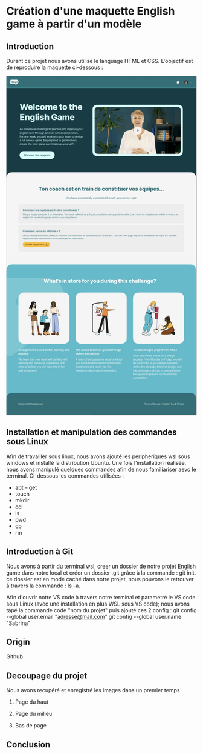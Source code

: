 # Création d'une maquette English game à partir d'un modèle


## Introduction
Durant ce projet nous avons utilisé le language HTML et CSS. L'objectif est de reproduire la maquette ci-dessous :

![Image de la maquette](./img/maquette_projet.jpg)

 
## Installation et manipulation des commandes sous Linux

Afin de travailler sous linux, nous avons ajouté les peripheriques wsl sous windows et installé la distribution Ubuntu.
Une fois l'installation réalisée, nous avons manipulé quelques commandes afin de nous familiariser aevc le terminal. Ci-dessous les commandes utilisées :
- apt – get
- touch 
- mkdir 
- cd 
- ls
- pwd 
- cp
- rm

## Introduction à Git

Nous avons à partir du terminal wsl, creer un dossier de notre projet English game dans notre local et créer un dossier .git grâce à la commande : git init. ce dossier est en mode caché dans notre projet, nous pouvons le retrouver à travers la commande : ls -a.

Afin d'ouvrir notre VS code à travers notre terminal et parametré le VS code sous Linux (avec une installation en plus WSL sous VS code); nous avons tapé la commande code "nom du projet" puis ajouté ces 2 config :
git config --global user.email "adresse@mail.com"
git config --global user.name "Sabrina"

## Origin

Github

## Decoupage du projet

Nous avons recupéré et enregistré les images dans un premier temps 

1. Page du haut

  


2. Page du milieu
3. Bas de page

## Conclusion 



